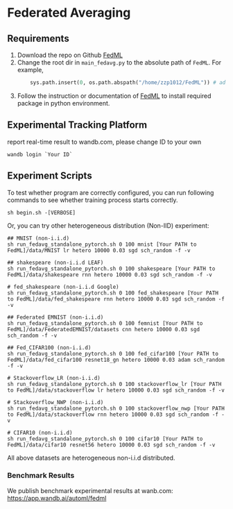 # Federated Averaging

## Requirements

1. Download the repo on Github [FedML](https://github.com/FedML-AI/FedML)
2. Change the root dir in `main_fedavg.py` to the absolute path of `FedML`. For example,
    ```python
        sys.path.insert(0, os.path.abspath("/home/zzp1012/FedML")) # add the root dir of FedML
    ```
3. Follow the instruction or documentation of [FedML](https://github.com/FedML-AI/FedML) to install required package in python environment.

## Experimental Tracking Platform 

report real-time result to wandb.com, please change ID to your own

```
wandb login `Your ID`
```

## Experiment Scripts

To test whether program are correctly configured, you can run following commands to see whether training process starts correctly.

```
sh begin.sh -[VERBOSE]
```

Or, you can try other heterogeneous distribution (Non-IID) experiment:
``` 
## MNIST (non-i.i.d)
sh run_fedavg_standalone_pytorch.sh 0 100 mnist [Your PATH to FedML]/data/MNIST lr hetero 10000 0.03 sgd sch_random -f -v

## shakespeare (non-i.i.d LEAF)
sh run_fedavg_standalone_pytorch.sh 0 100 shakespeare [Your PATH to FedML]/data/shakespeare rnn hetero 10000 0.03 sgd sch_random -f -v

# fed_shakespeare (non-i.i.d Google)
sh run_fedavg_standalone_pytorch.sh 0 100 fed_shakespeare [Your PATH to FedML]/data/fed_shakespeare rnn hetero 10000 0.03 sgd sch_random -f -v

## Federated EMNIST (non-i.i.d)
sh run_fedavg_standalone_pytorch.sh 0 100 femnist [Your PATH to FedML]/data/FederatedEMNIST/datasets cnn hetero 10000 0.03 sgd sch_random -f -v

## Fed_CIFAR100 (non-i.i.d)
sh run_fedavg_standalone_pytorch.sh 0 100 fed_cifar100 [Your PATH to FedML]/data/fed_cifar100 resnet18_gn hetero 10000 0.03 adam sch_random -f -v

# Stackoverflow_LR (non-i.i.d)
sh run_fedavg_standalone_pytorch.sh 0 100 stackoverflow_lr [Your PATH to FedML]/data/stackoverflow lr hetero 10000 0.03 sgd sch_random -f -v

# Stackoverflow_NWP (non-i.i.d)
sh run_fedavg_standalone_pytorch.sh 0 100 stackoverflow_nwp [Your PATH to FedML]/data/stackoverflow rnn hetero 10000 0.03 sgd sch_random -f -v
 
# CIFAR10 (non-i.i.d) 
sh run_fedavg_standalone_pytorch.sh 0 100 cifar10 [Your PATH to FedML]/data/cifar10 resnet56 hetero 10000 0.03 sgd sch_random -f -v
```

All above datasets are heterogeneous non-i.i.d distributed.

### Benchmark Results
We publish benchmark experimental results at wanb.com: \
https://app.wandb.ai/automl/fedml
